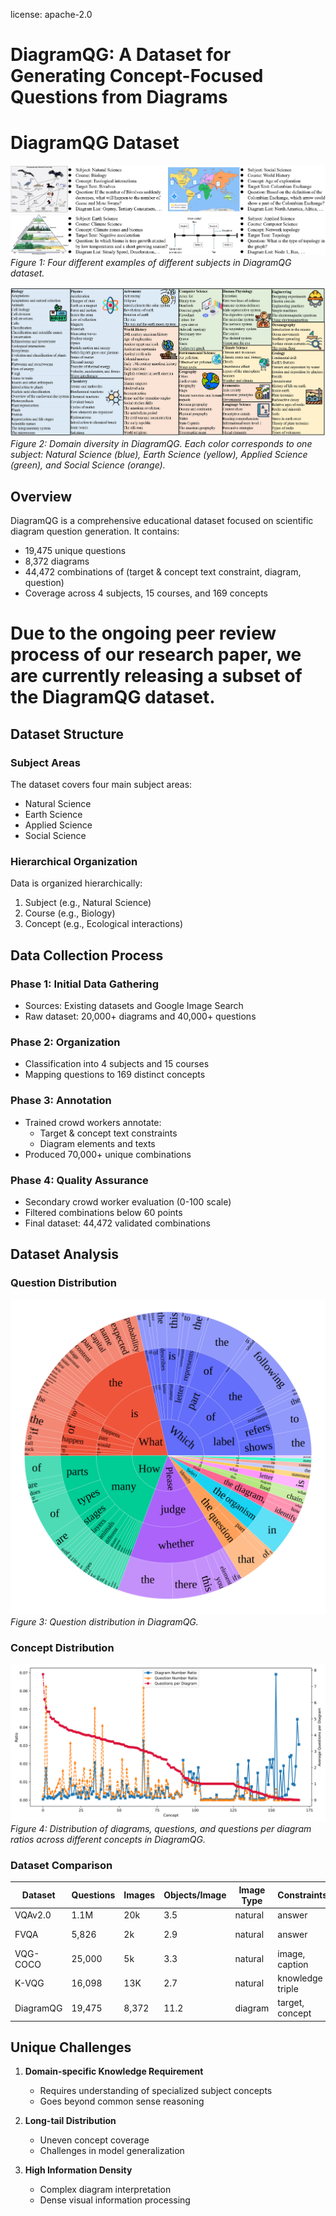 license: apache-2.0
# DiagramQG: A Dataset for Generating Concept-Focused Questions from Diagrams 
# DiagramQG Dataset

![Dataset Examples](img/example.png)
*Figure 1: Four different examples of different subjects in DiagramQG dataset.*

![Domain Distribution](img/course.png)
*Figure 2: Domain diversity in DiagramQG. Each color corresponds to one subject: Natural Science (blue), Earth Science (yellow), Applied Science (green), and Social Science (orange).*

## Overview
DiagramQG is a comprehensive educational dataset focused on scientific diagram question generation. It contains:

- 19,475 unique questions
- 8,372 diagrams  
- 44,472 combinations of (target & concept text constraint, diagram, question)
- Coverage across 4 subjects, 15 courses, and 169 concepts

# Due to the ongoing peer review process of our research paper, we are currently releasing a subset of the DiagramQG dataset. #

## Dataset Structure

### Subject Areas
The dataset covers four main subject areas:
- Natural Science
- Earth Science  
- Applied Science
- Social Science

### Hierarchical Organization
Data is organized hierarchically:
1. Subject (e.g., Natural Science)
2. Course (e.g., Biology)  
3. Concept (e.g., Ecological interactions)

## Data Collection Process

### Phase 1: Initial Data Gathering
- Sources: Existing datasets and Google Image Search
- Raw dataset: 20,000+ diagrams and 40,000+ questions

### Phase 2: Organization
- Classification into 4 subjects and 15 courses
- Mapping questions to 169 distinct concepts

### Phase 3: Annotation
- Trained crowd workers annotate:
  - Target & concept text constraints
  - Diagram elements and texts
- Produced 70,000+ unique combinations

### Phase 4: Quality Assurance
- Secondary crowd worker evaluation (0-100 scale)
- Filtered combinations below 60 points
- Final dataset: 44,472 validated combinations

## Dataset Analysis

### Question Distribution
![Question Distribution](img/sunburst_chart_hd.png)
*Figure 3: Question distribution in DiagramQG.*

### Concept Distribution
![Concept Distribution](img/proportions_plot_v6.png)
*Figure 4: Distribution of diagrams, questions, and questions per diagram ratios across different concepts in DiagramQG.*

### Dataset Comparison
| Dataset | Questions | Images | Objects/Image | Image Type | Constraints | Knowledge Type |
|---------|-----------|---------|---------------|------------|-------------|----------------|
| VQAv2.0 | 1.1M | 20k | 3.5 | natural | answer | N/A |
| FVQA | 5,826 | 2k | 2.9 | natural | answer | common-sense |
| VQG-COCO | 25,000 | 5k | 3.3 | natural | image, caption | common-sense |
| K-VQG | 16,098 | 13K | 2.7 | natural | knowledge triple | common-sense |
| DiagramQG | 19,475 | 8,372 | 11.2 | diagram | target, concept | subject knowledge |

## Unique Challenges

1. **Domain-specific Knowledge Requirement**
   - Requires understanding of specialized subject concepts
   - Goes beyond common sense reasoning

2. **Long-tail Distribution**
   - Uneven concept coverage
   - Challenges in model generalization

3. **High Information Density**
   - Complex diagram interpretation
   - Dense visual information processing